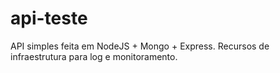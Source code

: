 # api-teste
API simples feita em NodeJS + Mongo + Express. Recursos de infraestrutura para log e monitoramento. 
